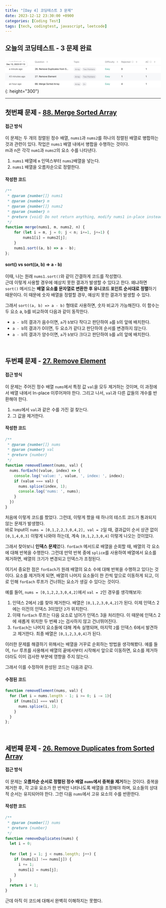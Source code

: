 ```yaml
---
title: "[Day 4] 코딩테스트 3 문제"
date: 2023-12-12 23:30:00 +0900
categories: [Coding Test]
tags: [tech, codingtest, javascript, leetcode]
---
```


## **오늘의 코딩테스트 - 3 문제 완료**
![LeetCode3](../../assets/img/posts/CodingTest/2023-12-12/leetCode3.png){: height="300"} 

---

## **첫번째 문제 - [88. Merge Sorted Array](https://leetcode.com/problems/merge-sorted-array/)**

#### **접근 방식**
이 문제는 두 개의 정렬된 정수 배열, `nums1`과 `nums2`를 하나의 정렬된 배열로 병합하는 것과 관련이 있다. 작업은 `nums1` 배열 내에서 병합을 수행하는 것이다.  
m과 n은 각각 `num1`과 `nums2`의 요소 수를 나타낸다.  

1. `nums1` 배열에 `m` 인덱스부터 `nums2`배열을 넣는다.
2. `nums1` 배열을 오름차순으로 정렬한다. 

#### **작성한 코드**
```javascript
/**
 * @param {number[]} nums1
 * @param {number} m
 * @param {number[]} nums2
 * @param {number} n
 * @return {void} Do not return anything, modify nums1 in-place instead.
 */
function merge(nums1, m, nums2, n) {
    for (let i = m, j = 0; j < n; i+=1, j+=1) {
        nums1[i] = nums2[j];
    }
    nums1.sort((a, b) => a - b);
};
```

#### **sort() vs sort((a, b) => a - b)**

이때, 나는 원래 `nums1.sort()`와 같이 간결하게 코드를 작성했다.  
근데 이렇게 사용할 경우에 예상치 못한 결과가 발생할 수 있다고 한다. 왜냐하면 `sort()` 메서드는 **배열 요소를 문자열로 변환한 후 유니코드 포인트 순서대로 정렬**하기 때문이다. 이 때문에 숫자 배열을 정렬할 경우, 예상치 못한 결과가 발생할 수 있다.  

그래서 `sort((a, b) => a - b)` 형태로 사용하면, 숫자 비교가 가능해진다. 이 함수는 두 요소 a, b를 비교하여 다음과 같이 동작한다.  
- `a - b`의 결과가 음수이면, `a`가 `b`보다 작다고 판단하여 `a`를 `b`의 앞에 배치한다.
- `a - b`의 결과가 0이면, 두 요소가 같다고 판단하여 순서를 변경하지 않는다.
- `a - b`의 결과가 양수이면, `a`가 `b`보다 크다고 판단하여 `b`를 `a`의 앞에 배치한다.

<br>

## **두번째 문제 - [27. Remove Element](https://leetcode.com/problems/remove-element/?envType=study-plan-v2&envId=top-interview-150)**

#### **접근 방식**
이 문제는 주어진 정수 배열 `nums`에서 특정 값 `val`을 모두 제거하는 것이며, 이 과정에서 배열 내에서 In-place 이루어져야 한다. 그리고 나서, `val`과 다른 값들의 개수를 반환해야 한다.  
1. `nums`에서 `val`과 같은 수를 가진 걸 찾는다.
2. 그 값을 제거한다.

#### **작성한 코드**
```javascript
/**
 * @param {number[]} nums
 * @param {number} val
 * @return {number}
 */
function removeElement(nums, val) {
  nums.forEach((value, index) => {
    console.log('value: ', value, ', index: ', index);
    if (value === val) {
      nums.splice(index, 1);
      console.log('nums: ', nums);
    }
  })
}
```

처음에 이렇게 코드를 짰었다. 그런데, 이렇게 짰을 때 하나의 테스트 코드가 통과되지 않는 문제가 발생했다.  
바로 Input이 `nums = [0,1,2,2,3,0,4,2], val = 2`일 때, 결과값이 순서 상관 없이 `[0,1,4,0,3]` 이렇게 나와야 하는데, 계속 `[0,1,2,3,0,4]` 이렇게 나오는 것이었다.  

그래서 찾아보니 **인덱스 문제**였다. `forEach` 메서드로 배열을 순회할 때, 배열의 각 요소에 대해 반복을 수행한다. 그런데 만약 반복 중에 `splice`를 사용하여 배열에서 요소를 제거하면, 배열의 크기가 변경되고 인덱스가 조정된다.  

여기서 중요한 점은 `forEach`가 원래 배열의 요소 수에 대해 반복을 수행하고 있다는 것이다. 요소를 제거하게 되면, 배열의 나머지 요소들이 한 칸씩 앞으로 이동하게 되고, 이로 인해 `forEach` 루프가 건너뛰는 요소가 생길 수 있다는 것이다.  

예를 들어, `nums = [0,1,2,2,3,0,4,2]`에서 `val = 2`인 경우를 생각해보자:  
1. 인덱스 2에서 `2`를 찾아 제거한다. 배열은 `[0,1,2,3,0,4,2]`가 된다. 이제 인덱스 2에는 이전의 인덱스 3이었던 `2`가 위치한다.
2. 이때 `forEach` 루프는 다음 요소로 넘어가 인덱스 3을 처리한다. 이 때문에 인덱스 2에 새롭게 위치한 두 번째 `2`는 검사하지 않고 건너뛰어진다.
3. `forEach`는 나머지 요소들에 대해 계속 실행되며, 마지막 `2`를 인덱스 6에서 발견하고 제거한다. 최종 배열은 `[0,1,2,3,0,4]`가 된다.

이러한 문제를 해결하기 위해서는 배열을 거꾸로 순회하는 방법을 생각해봤다. 예를 들어, `for` 루프를 사용해서 배열의 끝에서부터 시작해서 앞으로 이동하면, 요소를 제거하더라도 이미 검사한 부분에 영향을 주지 않는다.  

그래서 이를 수정하여 완성된 코드는 다음과 같다.  

#### **수정된 코드**
```javascript
function removeElement(nums, val) {
  for (let i = nums.length - 1; i >= 0; i -= 1){
    if (nums[i] === val) {
      nums.splice(i, 1);
    }
  }
};  
```

<br>

## **세번째 문제 - [26. Remove Duplicates from Sorted Array](https://leetcode.com/problems/remove-duplicates-from-sorted-array/?envType=study-plan-v2&envId=top-interview-150)**

#### **접근 방식**
이 문제는 **오름차순 순서로 정렬된 정수 배열 `nums`에서 중복을 제거**하는 것이다. 중복을 제거한 후, 각 고유 요소가 한 번씩만 나타나도록 배열을 조정해야 하며, 요소들의 상대적 순서는 유지되어야 한다. 그런 다음 `nums`에서 고유 요소의 수를 반환한다.  

#### **작성한 코드**
```javascript
/**
 * @param {number[]} nums
 * @return {number}
 */
function removeDuplicates(nums) {
  let i = 0;
    
  for (let j = 1; j < nums.length; j++) {
    if (nums[i] !== nums[j]) {
      i += 1;
      nums[i] = nums[j];
    }
  }
  return i + 1;
}
```

근데 아직 이 코드에 대해서 완벽히 이해하지는 못했다.